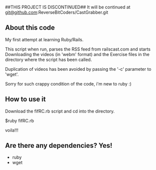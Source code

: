 ##THIS PROJECT IS DISCONTINUED##
It will be continued at git@github.com:ReverseBitCoders/CastGrabber.git

## About this code ##
My first attempt at learning Ruby/Rails.

This script when run, parses the RSS feed from railscast.com
and starts Downloading the videos (in 'webm' format) and
 the Exercise files
in the directory where the script has been called. 

Duplication of videos has been avoided by passing the '-c' parameter
to 'wget'.

Sorry for such crappy condition of the code, i'm new to ruby :)

## How to use it ##

Download the fifRC.rb script and cd into the directory.

$ruby fifRC.rb

voila!!!

## Are there any dependencies? Yes! ##
* ruby
* wget
